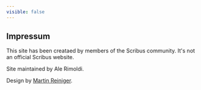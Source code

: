```yaml
---
visible: false
---
```

## Impressum

This site has been creataed by members of the Scribus community.
It's not an official Scribus website.

Site maintained by Ale Rimoldi.

Design by [Martin Reiniger](https://martinreininger.de/).
